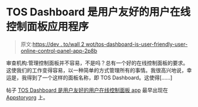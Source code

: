 # TOS Dashboard 是用户友好的用户在线控制面板应用程序

> 原文:[https://dev . to/wall 2 wot/tos-dashboard-is-user-friendly-user-online-control-panel-app-2p8b](https://dev.to/wall2wot/tos-dashboard-is-user-friendly-user-online-control-panel-app-2p8b)

审查机构:管理控制面板并不容易，不是吗？总有一个好的在线控制面板的要求。这使我们的工作变得容易，以一种简单的方式管理所有的事情。我很高兴地说，幸运是，我得到了一个这样的面板名称，即 TOS Dashboard。这使得[……]

帖子 [TOS Dashboard 是用户友好的用户在线控制面板 app](http://www.appstory.org/review/tos-dashboard-is-user-friendly-user-online-control-panel/) 最早出现在 [Appstoryorg](http://www.appstory.org) 上。